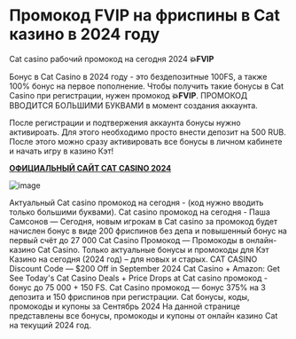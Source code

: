 # Промокод FVIP на фриспины в Cat казино в 2024 году

Cat casino рабочий промокод на сегодня 2024 **💥FVIP**


Бонус в Cat Casino в 2024 году - это бездепозитные 100FS, а также 100% бонус на первое пополнение. Чтобы получить такие бонусы в Cat Casino при регистрации, нужен промокод **💥FVIP**. ПРОМОКОД ВВОДИТСЯ БОЛЬШИМИ БУКВАМИ в момент создания аккаунта. 

После регистрации и подтвержения аккаунта бонусы нужно активироать. Для этого необходимо просто внести депозит на 500 RUB. После этого можно сразу активировать все бонусы в личном кабинете и начать игру в казино Кэт!

**[ОФИЦИАЛЬНЫЙ САЙТ CAT CASINO 2024](https://linksc.ru/cat_fvip)**


![image](https://github.com/user-attachments/assets/f01b33bf-10b3-4aa8-a169-06c6e984baec)


Актуальный Cat casino промокод на сегодня - (код нужно вводить только большими буквами). Cat casino промокод на сегодня - Паша Самсонов — Сегодня, новым игрокам в Cat casino за промокод будет начислен бонус в виде 200 фриспинов без депа и повышенный бонус на первый счёт до 27 000 Cat Casino Промокод — Промокоды в онлайн-казино Cat Casino. Только актуальные бонусы и промокоды для Кэт Казино на сегодня (2024 год) – для новых и старых. CAT CASINO Discount Code — $200 Off in September 2024 Cat Casino + Amazon: Get See Today's Cat Casino Deals + Price Drops at Cat casino промокод - бонус до 75 000 + 150 FS. Cat Casino промокод — бонус 375% на 3 депозита и 150 фриспинов при регистрации. Cat бонусы, коды, промокоды и купоны за Сентябрь 2024 На данной странице представлены все бонусы, промокоды и купоны от онлайн казино Cat на текущий 2024 год.
